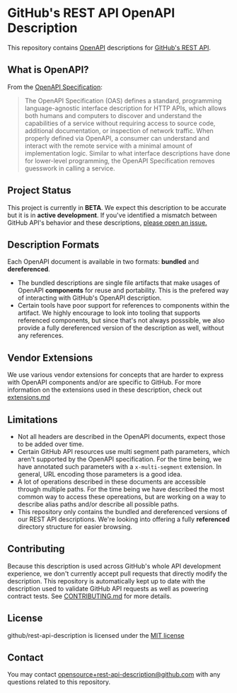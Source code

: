# GitHub's REST API OpenAPI Description

This repository contains [OpenAPI](https://www.openapis.org/) descriptions for [GitHub's REST API](https://docs.github.com/rest).

## What is OpenAPI?

From the [OpenAPI Specification](https://github.com/OAI/OpenAPI-Specification):

> The OpenAPI Specification (OAS) defines a standard, programming language-agnostic interface description for HTTP APIs, which allows both humans and computers to discover and understand the capabilities of a service without requiring access to source code, additional documentation, or inspection of network traffic. When properly defined via OpenAPI, a consumer can understand and interact with the remote service with a minimal amount of implementation logic. Similar to what interface descriptions have done for lower-level programming, the OpenAPI Specification removes guesswork in calling a service.

## Project Status

This project is currently in **BETA**. We expect this description to be accurate but it is in **active development**. If you've identified a mismatch between GitHub API's behavior and these descriptions, [please open an issue.](https://github.com/github/rest-api-description/issues/new?template=schema-inaccuracy.md)

## Description Formats

Each OpenAPI document is available in two formats: **bundled** and **dereferenced**.

  - The bundled descriptions are single file artifacts that make usages of OpenAPI **components** for reuse and portability. This is the prefered way of interacting with GitHub's OpenAPI description.
  - Certain tools have poor support for references to components within the artifact. We highly encourage to look into tooling that supports referenced components, but since that's not always posssible, we also provide a fully dereferenced version of the description as well, without any references.

## Vendor Extensions

We use various vendor extensions for concepts that are harder to express with OpenAPI components and/or are specific to GitHub. For more information on the extensions used in these description, check out [extensions.md](extensions.md)

## Limitations

  - Not all headers are described in the OpenAPI documents, expect those to be added over time.
  - Certain GitHub API resources use multi segment path parameters, which aren't supported by the OpenAPI specification. For the time being, we have annotated such parameters with a `x-multi-segment` extension. In general, URL encoding those parameters is a good idea.
  - A lot of operations described in these documents are accessible through multiple paths. For the time being we have described the most common way to access these opereations, but are working on a way to describe alias paths and/or describe all possible paths.
  - This repository only contains the bundled and dereferenced versions of our REST API descriptions. We're looking into offering a fully **referenced** directory structure for easier browsing.

## Contributing

Because this description is used across GitHub's whole API development experience, we don't currently accept pull requests that directly modify the description. This repository is automatically kept up to date with the description used to validate GitHub API requests as well as powering contract tests. See [CONTRIBUTING.md](CONTRIBUTING.md) for more details.

## License

github/rest-api-description is licensed under the [MIT license](LICENSEE.md)


## Contact

You may contact [opensource+rest-api-description@github.com](mailto:opensource+rest-api-description@github.com) with any questions related to this repository.
